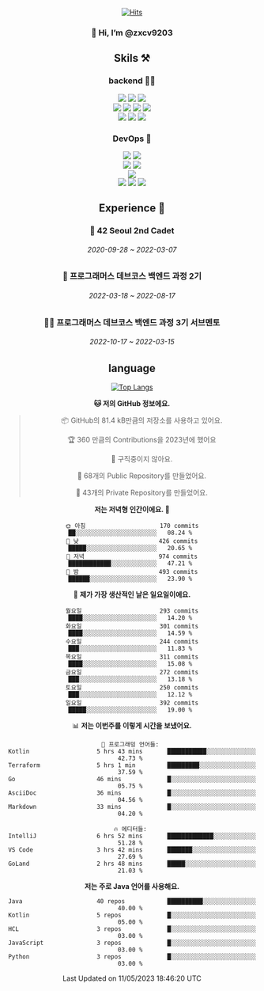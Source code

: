 <div align="center">

[![Hits](https://hits.seeyoufarm.com/api/count/incr/badge.svg?url=https%3A%2F%2Fgithub.com%2Fzxcv9203%2Fhit-counter&count_bg=%23FF7272&title_bg=%23324C2E&icon=codeigniter.svg&icon_color=%23DD5B5B&title=%EB%B0%A9%EB%AC%B8%EC%9E%90&edge_flat=false)](https://hits.seeyoufarm.com)
  
### 👋 Hi, I’m @zxcv9203

## Skils ⚒️
### backend 🧑‍💻
  
<img src="https://img.shields.io/badge/Java-FF6600?style=flat-square&logo=buymeacoffee&logoColor=white"/>
<img src="https://img.shields.io/badge/Go-0099FF?style=flat-square&logo=go&logoColor=white"/>
<img src="https://img.shields.io/badge/Kotlin-7F52FF?style=flat-square&logo=kotlin&logoColor=white"/>
  
  
<br />
  
<img src="https://img.shields.io/badge/Spring-339933?style=flat-square&logo=Spring&logoColor=white"/>
<img src="https://img.shields.io/badge/Spring Boot-339933?style=flat-square&logo=Spring Boot&logoColor=white"/>
<img src="https://img.shields.io/badge/Spring Security-339933?style=flat-square&logo=Spring Security&logoColor=white"/>
  
<img src="https://img.shields.io/badge/Spring Data JPA-339933?style=flat-square&logo=Hibernate&logoColor=white"/>

<br />
  
  <img src="https://img.shields.io/badge/mysql-0099FF?style=flat-square&logo=mysql&logoColor=white"/>
  <img src="https://img.shields.io/badge/mariadb-0099FF?style=flat-square&logo=mariadb&logoColor=white"/>
  <img src="https://img.shields.io/badge/mongoDB-47A248?style=flat-square&logo=mongodb&logoColor=white"/>
  
  
### DevOps 🚀
  
  <img src="https://img.shields.io/badge/docker-2496ED?style=flat-square&logo=docker&logoColor=white"/>
  <img src="https://img.shields.io/badge/kubernetes-326CE5?style=flat-square&logo=kubernetes&logoColor=white"/>
  
  <br />
  
  <img src="https://img.shields.io/badge/Github Actions-2088FF?style=flat-square&logo=githubactions&logoColor=white"/>
  <img src="https://img.shields.io/badge/Jenkins-D24939?style=flat-square&logo=jenkins&logoColor=white"/>
  
  
  <br />
  <img src="https://img.shields.io/badge/terraform-7B42BC?style=flat-square&logo=terraform&logoColor=white"/>
  
  <br />
  <img src="https://img.shields.io/badge/Amazon AWS-232F3E?style=flat-square&logo=Amazon AWS&logoColor=white"/>

  <img src="https://img.shields.io/badge/GCP-4285F4?style=flat-square&logo=googlecloud&logoColor=white"/>
  <img src="https://img.shields.io/badge/NCP-03C75A?style=flat-square&logo=naver&logoColor=white"/>
  
  
  
## Experience 🏃
  
### 🏫 42 Seoul 2nd Cadet
  ###### 2020-09-28 ~ 2022-03-07
  
### 🏫 프로그래머스 데브코스 백엔드 과정 2기 
  ###### 2022-03-18 ~ 2022-08-17
  
### 🧑‍🏫 프로그래머스 데브코스 백엔드 과정 3기 서브멘토 
  ###### 2022-10-17 ~ 2022-03-15

## language

[![Top Langs](https://github-readme-stats.vercel.app/api/top-langs/?username=zxcv9203&hide=html&exclude_repo=zxcv9203.github.io,golB&theme=grate-gatsby)](https://github.com/zxcv9203/github-readme-stats)
  
<!--START_SECTION:waka-->
**🐱 저의 GitHub 정보에요.** 

> 📦 GitHub의 81.4 kB만큼의 저장소를 사용하고 있어요. 
 > 
> 🏆 360 만큼의 Contributions을 2023년에 했어요
 > 
> 🚫 구직중이지 않아요.
 > 
> 📜 68개의 Public Repository를 만들었어요. 
 > 
> 🔑 43개의 Private Repository를 만들었어요. 
 > 
**저는 저녁형 인간이에요. 🦉** 

```text
🌞 아침                     170 commits         ██░░░░░░░░░░░░░░░░░░░░░░░   08.24 % 
🌆 낮　                     426 commits         █████░░░░░░░░░░░░░░░░░░░░   20.65 % 
🌃 저녁                     974 commits         ████████████░░░░░░░░░░░░░   47.21 % 
🌙 밤　                     493 commits         ██████░░░░░░░░░░░░░░░░░░░   23.90 % 
```
📅 **제가 가장 생산적인 날은 일요일이에요.** 

```text
월요일                      293 commits         ████░░░░░░░░░░░░░░░░░░░░░   14.20 % 
화요일                      301 commits         ████░░░░░░░░░░░░░░░░░░░░░   14.59 % 
수요일                      244 commits         ███░░░░░░░░░░░░░░░░░░░░░░   11.83 % 
목요일                      311 commits         ████░░░░░░░░░░░░░░░░░░░░░   15.08 % 
금요일                      272 commits         ███░░░░░░░░░░░░░░░░░░░░░░   13.18 % 
토요일                      250 commits         ███░░░░░░░░░░░░░░░░░░░░░░   12.12 % 
일요일                      392 commits         █████░░░░░░░░░░░░░░░░░░░░   19.00 % 
```


📊 **저는 이번주를 이렇게 시간을 보냈어요.** 

```text
💬 프로그래밍 언어들: 
Kotlin                   5 hrs 43 mins       ███████████░░░░░░░░░░░░░░   42.73 % 
Terraform                5 hrs 1 min         █████████░░░░░░░░░░░░░░░░   37.59 % 
Go                       46 mins             █░░░░░░░░░░░░░░░░░░░░░░░░   05.75 % 
AsciiDoc                 36 mins             █░░░░░░░░░░░░░░░░░░░░░░░░   04.56 % 
Markdown                 33 mins             █░░░░░░░░░░░░░░░░░░░░░░░░   04.20 % 

🔥 에디터들: 
IntelliJ                 6 hrs 52 mins       █████████████░░░░░░░░░░░░   51.28 % 
VS Code                  3 hrs 42 mins       ███████░░░░░░░░░░░░░░░░░░   27.69 % 
GoLand                   2 hrs 48 mins       █████░░░░░░░░░░░░░░░░░░░░   21.03 % 
```

**저는 주로 Java 언어를 사용해요.** 

```text
Java                     40 repos            ██████████░░░░░░░░░░░░░░░   40.00 % 
Kotlin                   5 repos             █░░░░░░░░░░░░░░░░░░░░░░░░   05.00 % 
HCL                      3 repos             █░░░░░░░░░░░░░░░░░░░░░░░░   03.00 % 
JavaScript               3 repos             █░░░░░░░░░░░░░░░░░░░░░░░░   03.00 % 
Python                   3 repos             █░░░░░░░░░░░░░░░░░░░░░░░░   03.00 % 
```




 Last Updated on 11/05/2023 18:46:20 UTC
<!--END_SECTION:waka-->
  
</div>

